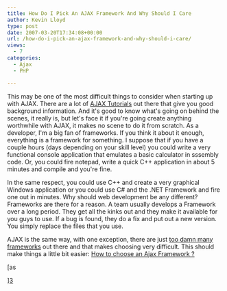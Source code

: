 ```yaml
---
title: How Do I Pick An AJAX Framework And Why Should I Care
author: Kevin Lloyd
type: post
date: 2007-03-20T17:34:08+00:00
url: /how-do-i-pick-an-ajax-framework-and-why-should-i-care/
views:
  - 7
categories:
  - Ajax
  - PHP

---
```

This may be one of the most difficult things to consider when starting up with AJAX. There are a lot of [AJAX Tutorials][1] out there that give you good background information. And it's good to know what's going on behind the scenes, it really is, but let's face it if you're going create anything worthwhile with AJAX, it makes no scene to do it from scratch. As a developer, I'm a big fan of frameworks. If you think it about it enough, everything is a framework for something. I suppose that if you have a couple hours (days depending on your skill level) you could write a very functional console application that emulates a basic calculator in sssembly code. Or, you could fire notepad, write a quick C++ application in about 5 minutes and compile and you're fine.

In the same respect, you could use C++ and create a very graphical Windows application or you could use C# and the .NET Framework and fire one out in minutes. Why should web development be any different? Frameworks are there for a reason. A team usually develops a Framework over a long period. They get all the kinks out and they make it available for you guys to use. If a bug is found, they do a fix and put out a new version. You simply replace the files that you use.

AJAX is the same way, with one exception, there are just [too damn many frameworks][2] out there and that makes choosing very difficult. This should make things a little bit easier: [How to choose an Ajax Framework ?][3]

 [as

][3]

 [1]: http://www.harrymaugans.com/2007/03/18/tutorial-ajax-made-easy/
 [2]: http://ajaxpatterns.org/Ajax_Frameworks
 [3]: http://seijideasign.blogspot.com/2007/03/how-to-choose-ajax-framework.html